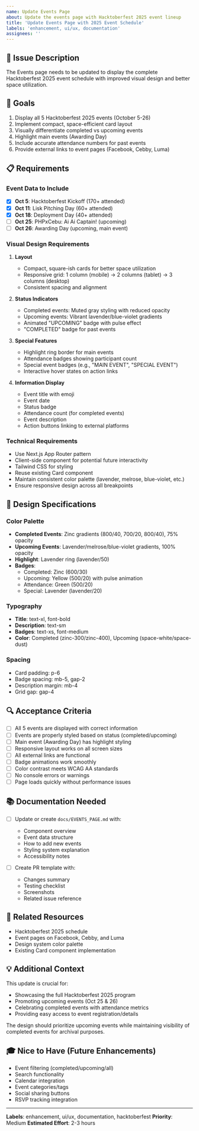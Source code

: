 ```yaml
---
name: Update Events Page
about: Update the events page with Hacktoberfest 2025 event lineup
title: 'Update Events Page with 2025 Event Schedule'
labels: 'enhancement, ui/ux, documentation'
assignees: ''
---
```


## 📝 Issue Description

The Events page needs to be updated to display the complete Hacktoberfest 2025 event schedule with improved visual design and better space utilization.

## 🎯 Goals

1. Display all 5 Hacktoberfest 2025 events (October 5-26)
2. Implement compact, space-efficient card layout
3. Visually differentiate completed vs upcoming events
4. Highlight main events (Awarding Day)
5. Include accurate attendance numbers for past events
6. Provide external links to event pages (Facebook, Cebby, Luma)

## 📋 Requirements

### Event Data to Include

- [x] **Oct 5**: Hacktoberfest Kickoff (170+ attended)
- [x] **Oct 11**: Lisk Pitching Day (60+ attended)
- [x] **Oct 18**: Deployment Day (40+ attended)
- [ ] **Oct 25**: PHPxCebu: Ai Ai Captain! (upcoming)
- [ ] **Oct 26**: Awarding Day (upcoming, main event)

### Visual Design Requirements

1. **Layout**
   - Compact, square-ish cards for better space utilization
   - Responsive grid: 1 column (mobile) → 2 columns (tablet) → 3 columns (desktop)
   - Consistent spacing and alignment

2. **Status Indicators**
   - Completed events: Muted gray styling with reduced opacity
   - Upcoming events: Vibrant lavender/blue-violet gradients
   - Animated "UPCOMING" badge with pulse effect
   - "COMPLETED" badge for past events

3. **Special Features**
   - Highlight ring border for main events
   - Attendance badges showing participant count
   - Special event badges (e.g., "MAIN EVENT", "SPECIAL EVENT")
   - Interactive hover states on action links

4. **Information Display**
   - Event title with emoji
   - Event date
   - Status badge
   - Attendance count (for completed events)
   - Event description
   - Action buttons linking to external platforms

### Technical Requirements

- Use Next.js App Router pattern
- Client-side component for potential future interactivity
- Tailwind CSS for styling
- Reuse existing Card component
- Maintain consistent color palette (lavender, melrose, blue-violet, etc.)
- Ensure responsive design across all breakpoints

## 🎨 Design Specifications

### Color Palette
- **Completed Events**: Zinc gradients (800/40, 700/20, 800/40), 75% opacity
- **Upcoming Events**: Lavender/melrose/blue-violet gradients, 100% opacity
- **Highlight**: Lavender ring (lavender/50)
- **Badges**: 
  - Completed: Zinc (600/30)
  - Upcoming: Yellow (500/20) with pulse animation
  - Attendance: Green (500/20)
  - Special: Lavender (lavender/20)

### Typography
- **Title**: text-xl, font-bold
- **Description**: text-sm
- **Badges**: text-xs, font-medium
- **Color**: Completed (zinc-300/zinc-400), Upcoming (space-white/space-dust)

### Spacing
- Card padding: p-6
- Badge spacing: mb-5, gap-2
- Description margin: mb-4
- Grid gap: gap-4

## 🔍 Acceptance Criteria

- [ ] All 5 events are displayed with correct information
- [ ] Events are properly styled based on status (completed/upcoming)
- [ ] Main event (Awarding Day) has highlight styling
- [ ] Responsive layout works on all screen sizes
- [ ] All external links are functional
- [ ] Badge animations work smoothly
- [ ] Color contrast meets WCAG AA standards
- [ ] No console errors or warnings
- [ ] Page loads quickly without performance issues

## 📚 Documentation Needed

- [ ] Update or create `docs/EVENTS_PAGE.md` with:
  - Component overview
  - Event data structure
  - How to add new events
  - Styling system explanation
  - Accessibility notes

- [ ] Create PR template with:
  - Changes summary
  - Testing checklist
  - Screenshots
  - Related issue reference

## 🔗 Related Resources

- Hacktoberfest 2025 schedule
- Event pages on Facebook, Cebby, and Luma
- Design system color palette
- Existing Card component implementation

## 💡 Additional Context

This update is crucial for:
- Showcasing the full Hacktoberfest 2025 program
- Promoting upcoming events (Oct 25 & 26)
- Celebrating completed events with attendance metrics
- Providing easy access to event registration/details

The design should prioritize upcoming events while maintaining visibility of completed events for archival purposes.

## 🎓 Nice to Have (Future Enhancements)

- Event filtering (completed/upcoming/all)
- Search functionality
- Calendar integration
- Event categories/tags
- Social sharing buttons
- RSVP tracking integration

---

**Labels**: enhancement, ui/ux, documentation, hacktoberfest
**Priority**: Medium
**Estimated Effort**: 2-3 hours
